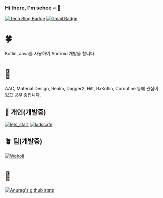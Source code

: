 ### Hi there, I'm sehee ~ 👋


 [![Tech Blog Badge](http://img.shields.io/badge/-Tech%20blog-black?style=flat-square&logo=github&link=https://velog.io/@sea1hee)](https://velog.io/@sea1hee)
 [![Gmail Badge](https://img.shields.io/badge/Gmail-d14836?style=flat-square&logo=Gmail&logoColor=white&link=mailto:sea11hee@gmail.com)](mailto:sea11hee@gmail.com)
	

# 🍀 
Kotlin, Java를 사용하여 Android 개발을 합니다.  

# 🌱
AAC, Material Design, Realm, Dagger2, Hilt, RxKotlin, Coroutine 등에 관심이 있고 공부 중입니다.  
  
  
  
## 🌵 개인(개발중)
[![lets_start](https://github-readme-stats.vercel.app/api/pin/?username=sea1hee&repo=lets_start)](https://github.com/sea1hee/lets_start)
[![kidscafe](https://github-readme-stats.vercel.app/api/pin/?username=sea1hee&repo=kidscafe)](https://github.com/sea1hee/kidscafe)

## 🪴 팀(개발중)
[![Woholi](https://github-readme-stats.vercel.app/api/pin/?username=sea1hee&repo=Woholi)](https://github.com/sea1hee/Woholi)




# 🌳
  [![Anurag's github stats](https://github-readme-stats.vercel.app/api?username=sea1hee&show_icons=true&count_private=true)](https://github.com/anuraghazra/github-readme-stats)

